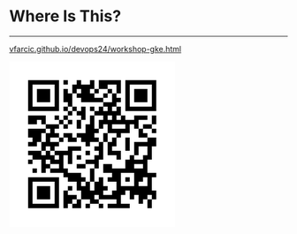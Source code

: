 # Where Is This?

---

[vfarcic.github.io/devops24/workshop-gke.html](http://vfarcic.github.io/devops24/workshop-gke.html)

![QR](img/address-qr-gke.png)